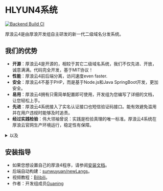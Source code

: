 # HLYUN4系统
[![Backend Build CI](https://github.com/houlangs/Newlangs4/actions/workflows/maven-publish.yml/badge.svg?branch=main)](https://github.com/houlangs/Newlangs4/actions/workflows/maven-publish.yml)

厚浪云4是由厚浪开发组自主研发的新一代二级域名分发系统。

## 我们的优势
- **开源**：厚浪云4是开源的，相较于其它二级域名系统，我们不仅先进、开放，诚意满满。代码完全开发，基于MIT协议！
- **性能**：厚浪云4前后端分离，访问速度even faster.
- **安全**：厚浪云4不基于PHP，而是基于Node.js和Java SpringBoot开发，更加安全。
- **易用**：厚浪云4拥有只需简单配置即可使用，开发组为您编写了详细的文档，让您轻松上手。
- **先进**：厚浪云4系统接入了实名认证接口也短信验证码接口。能有效避免滥用并在用户违规时能够及时追责。
- **经过实践检验**：伟大领袖曾说：实践是检验真理的唯一标准。厚浪云4系统在厚浪云官网生产环境运行，稳定性有保障。

<details><summary>以及</summary>



- **立场正确性**：厚浪开发组全体成员坚定不移坚持党的领导，永远听党话、跟党走。将个人利益让位于国家利益，将青春年华奉献于社会主义建设。我们坚决维护党对一切事业的绝对领导！


</details>


## 安装指导
- 如果您想设置自己的厚浪4程序，请参阅[安装文档](https://hlyun.org/article/houlangs/hl4-install)。
- 后端自动构建：[sunwuyuan/newLangs](https://github.com/SunWuyuan/newLangs)。
- 视频教程：[Bilibili](https://www.bilibili.com/video/BV15e41197WL/)。
- 作者：开发组成员[Guaning](https://github.com/iguaning?tab=repositories)